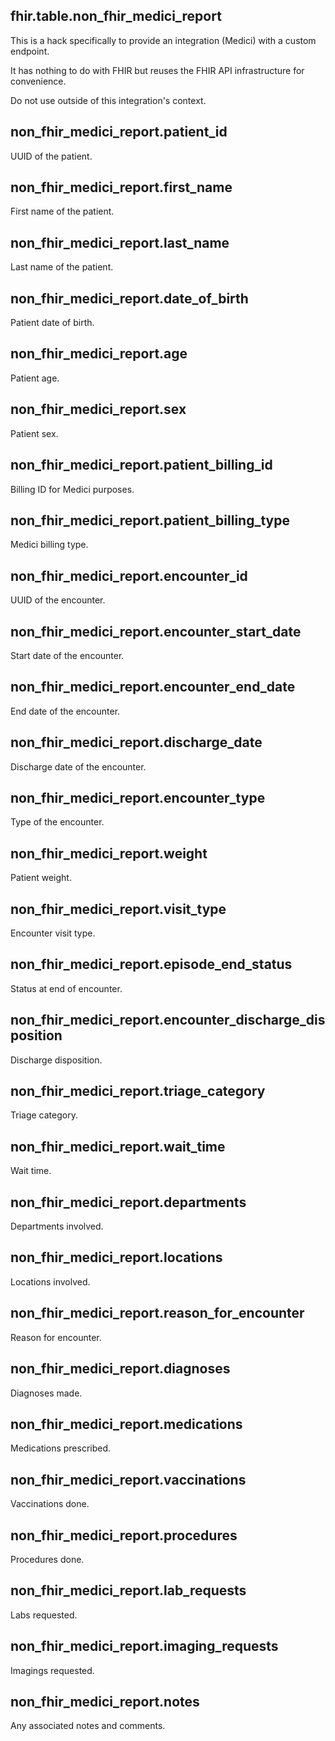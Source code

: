 ## fhir.table.non_fhir_medici_report

This is a hack specifically to provide an integration (Medici) with a custom endpoint.

It has nothing to do with FHIR but reuses the FHIR API infrastructure for convenience.

Do not use outside of this integration's context.

## non_fhir_medici_report.patient_id

UUID of the patient.

## non_fhir_medici_report.first_name

First name of the patient.

## non_fhir_medici_report.last_name

Last name of the patient.

## non_fhir_medici_report.date_of_birth

Patient date of birth.

## non_fhir_medici_report.age

Patient age.

## non_fhir_medici_report.sex

Patient sex.

## non_fhir_medici_report.patient_billing_id

Billing ID for Medici purposes.

## non_fhir_medici_report.patient_billing_type

Medici billing type.

## non_fhir_medici_report.encounter_id

UUID of the encounter.

## non_fhir_medici_report.encounter_start_date

Start date of the encounter.

## non_fhir_medici_report.encounter_end_date

End date of the encounter.

## non_fhir_medici_report.discharge_date

Discharge date of the encounter.

## non_fhir_medici_report.encounter_type

Type of the encounter.

## non_fhir_medici_report.weight

Patient weight.

## non_fhir_medici_report.visit_type

Encounter visit type.

## non_fhir_medici_report.episode_end_status

Status at end of encounter.

## non_fhir_medici_report.encounter_discharge_disposition

Discharge disposition.

## non_fhir_medici_report.triage_category

Triage category.

## non_fhir_medici_report.wait_time

Wait time.

## non_fhir_medici_report.departments

Departments involved.

## non_fhir_medici_report.locations

Locations involved.

## non_fhir_medici_report.reason_for_encounter

Reason for encounter.

## non_fhir_medici_report.diagnoses

Diagnoses made.

## non_fhir_medici_report.medications

Medications prescribed.

## non_fhir_medici_report.vaccinations

Vaccinations done.

## non_fhir_medici_report.procedures

Procedures done.

## non_fhir_medici_report.lab_requests

Labs requested.

## non_fhir_medici_report.imaging_requests

Imagings requested.

## non_fhir_medici_report.notes

Any associated notes and comments.

